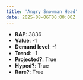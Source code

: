 ```yaml
---
title: 'Angry Snowman Head'
date: 2025-08-06T00:00:00Z
---
```

- **RAP**: 3836
- **Value**: -1
- **Demand level**: -1
- **Trend**: -1
- **Projected?**: True
- **Hyped?**: True
- **Rare?**: True
